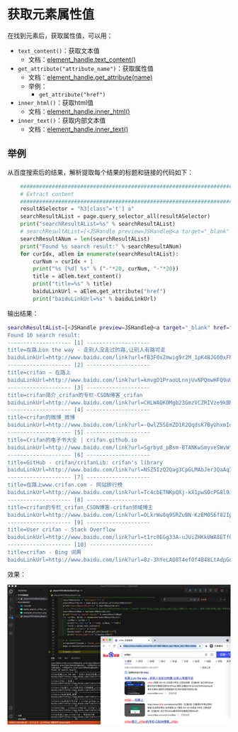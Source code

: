 # 获取元素属性值

在找到元素后，获取属性值，可以用：

* `text_content()`：获取文本值
  * 文档：[element_handle.text_content()](https://playwright.dev/python/docs/api/class-elementhandle#element_handletext_content)
* `get_attribute("attribute_name")`：获取属性值
  * 文档：[element_handle.get_attribute(name)](https://playwright.dev/python/docs/api/class-elementhandle#element_handleget_attributename)
  * 举例：
    * `get_attribute("href")`
* `inner_html()`：获取html值
  * 文档：[element_handle.inner_html()](https://playwright.dev/python/docs/api/class-elementhandle#element_handleinner_html)
* `inner_text()`：获取内部文本值
  * 文档：[element_handle.inner_text()](https://playwright.dev/python/docs/api/class-elementhandle#element_handleinner_text)

## 举例

从百度搜索后的结果，解析提取每个结果的标题和链接的代码如下：

```python
    ################################################################################
    # Extract content
    ################################################################################
    resultASelector = "h3[class^='t'] a"
    searchResultAList = page.query_selector_all(resultASelector)
    print("searchResultAList=%s" % searchResultAList)
    # searchResultAList=[<JSHandle preview=JSHandle@<a target="_blank" href="http://www.baidu.com/link?…>在路上on the way - 走别人没走过的路,让别人有路可走</a>>, <JSHandle preview=JSHandle@node>, 。。。, <JSHandle preview=JSHandle@node>]
    searchResultANum = len(searchResultAList)
    print("Found %s search result:" % searchResultANum)
    for curIdx, aElem in enumerate(searchResultAList):
        curNum = curIdx + 1
        print("%s [%d] %s" % ("-"*20, curNum, "-"*20))
        title = aElem.text_content()
        print("title=%s" % title)
        baiduLinkUrl = aElem.get_attribute("href")
        print("baiduLinkUrl=%s" % baiduLinkUrl)
```

输出结果：

```bash
searchResultAList=[<JSHandle preview=JSHandle@<a target="_blank" href="http://www.baidu.com/link?…>在路上on the way - 走别人没走过的路,让别人有路可走</a>>, <JSHandle preview=JSHandle@node>, <JSHandle preview=JSHandle@node>, <JSHandle preview=JSHandle@node>, <JSHandle preview=JSHandle@node>, <JSHandle preview=JSHandle@node>, <JSHandle preview=JSHandle@node>, <JSHandle preview=JSHandle@node>, <JSHandle preview=JSHandle@node>, <JSHandle preview=JSHandle@node>]
Found 10 search result:
-------------------- [1] --------------------
title=在路上on the way - 走别人没走过的路,让别人有路可走
baiduLinkUrl=http://www.baidu.com/link?url=fB3F0xZmwig9r2M_1pK4BJG00xFPLjJ85X39GheP_fzEA_zJIjX-IleEH_ZL8pfo
-------------------- [2] --------------------
title=crifan – 在路上
baiduLinkUrl=http://www.baidu.com/link?url=kmvgD1PraoULnnjUvNPQmwHFQ9uUKkXg_HWy0NI3xI11cV7evpdxyA_4FkVf3zLH
-------------------- [3] --------------------
title=crifan简介_crifan的专栏-CSDN博客_crifan
baiduLinkUrl=http://www.baidu.com/link?url=CHLWAQKOMgb23GmzVCZRIVze9kBNu6DIVoSWQqe21bWq_qZk2zDu_V3pDC1o1i5WC8qXAbUhaBIN8UO9Sjzxfa
-------------------- [4] --------------------
title=crifan的微博_微博
baiduLinkUrl=http://www.baidu.com/link?url=-QwlZ5SEmZD1R2QqdsK7ByUhxmIdX_hiFCX79hg9RTbQ11j5wXaBaYXegXU9WDk3
-------------------- [5] --------------------
title=Crifan的电子书大全 | crifan.github.io
baiduLinkUrl=http://www.baidu.com/link?url=Sgrbyd_pBsm-BTANKwSmyveSWvWj2_IqOOZzYw-SkG8tQ_C6Ccz88zZxHf3Eh1JA
-------------------- [6] --------------------
title=GitHub - crifan/crifanLib: crifan's library
baiduLinkUrl=http://www.baidu.com/link?url=NSZ5IzQ2Qag3CpGLMAbJer3QaAqI7qZOp2Ythiw6o8inoDX-5LqlzOKWTrMzQK5G
-------------------- [7] --------------------
title=在路上www.crifan.com - 网站排行榜
baiduLinkUrl=http://www.baidu.com/link?url=Tc4cbETNKpQXj-kX1pwSOcPG8l9ijRRPqokRSMHgB59rSn6GoWSBzCPu3ky3dN6Cu1pb-4HBZ2_YaVyS7qdDS_
-------------------- [8] --------------------
title=crifan的专栏_crifan_CSDN博客-crifan领域博主
baiduLinkUrl=http://www.baidu.com/link?url=OLkrWu8q9SRZuBN-KzEMO56f82IpIfvbOp-sU3jdjbVBPP3GXBw_8StJgYG-_QrK
-------------------- [9] --------------------
title=User crifan - Stack Overflow
baiduLinkUrl=http://www.baidu.com/link?url=t1rc0EGg33A-uJUiZHKkUWA8ETf6B5P8pBKo0yNCH-VTWluW3xqUlYRHjMz8bQdiN2mJROMhfkX6bY0db_bB_a
-------------------- [10] --------------------
title=crifan - Bing 词典
baiduLinkUrl=http://www.baidu.com/link?url=8z-3hYeLAQ8T4efOf4848LtAdpGdR1Ect9au4JIUB32bm2z412RDsMelFW1R2aIk
```

效果：

![playwright_get_value_example](../assets/img/playwright_get_value_example.png)
